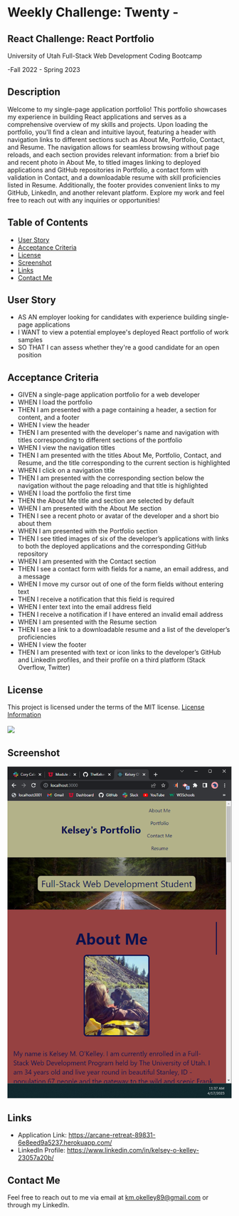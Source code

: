 # Weekly Challenge: Twenty -

## React Challenge: React Portfolio

  University of Utah
  Full-Stack Web Development Coding Bootcamp

  -Fall 2022 - Spring 2023

## Description

  Welcome to my single-page application portfolio! This portfolio showcases my experience in building React applications and serves as a comprehensive overview of my skills and projects. Upon loading the portfolio, you'll find a clean and intuitive layout, featuring a header with navigation links to different sections such as About Me, Portfolio, Contact, and Resume. The navigation allows for seamless browsing without page reloads, and each section provides relevant information: from a brief bio and recent photo in About Me, to titled images linking to deployed applications and GitHub repositories in Portfolio, a contact form with validation in Contact, and a downloadable resume with skill proficiencies listed in Resume. Additionally, the footer provides convenient links to my GitHub, LinkedIn, and another relevant platform. Explore my work and feel free to reach out with any inquiries or opportunities!

## Table of Contents 

  - [User Story](#user-story)
  - [Acceptance Criteria](#acceptance-criteria)
  - [License](#license)
  - [Screenshot](#screenshot)
  - [Links](#links)
  - [Contact Me](#contact-me)

## User Story

  * AS AN employer looking for candidates with experience building single-page applications
  * I WANT to view a potential employee's deployed React portfolio of work samples
  * SO THAT I can assess whether they're a good candidate for an open position

## Acceptance Criteria 

  * GIVEN a single-page application portfolio for a web developer
  * WHEN I load the portfolio
  * THEN I am presented with a page containing a header, a section for content, and a footer
  * WHEN I view the header
  * THEN I am presented with the developer's name and navigation with titles corresponding to different sections of the portfolio
  * WHEN I view the navigation titles
  * THEN I am presented with the titles About Me, Portfolio, Contact, and Resume, and the title corresponding to the current section is highlighted
  * WHEN I click on a navigation title
  * THEN I am presented with the corresponding section below the navigation without the page reloading and that title is highlighted
  * WHEN I load the portfolio the first time
  * THEN the About Me title and section are selected by default
  * WHEN I am presented with the About Me section
  * THEN I see a recent photo or avatar of the developer and a short bio about them
  * WHEN I am presented with the Portfolio section
  * THEN I see titled images of six of the developer’s applications with links to both the deployed applications and the corresponding GitHub repository
  * WHEN I am presented with the Contact section
  * THEN I see a contact form with fields for a name, an email address, and a message
  * WHEN I move my cursor out of one of the form fields without entering text
  * THEN I receive a notification that this field is required
  * WHEN I enter text into the email address field
  * THEN I receive a notification if I have entered an invalid email address
  * WHEN I am presented with the Resume section
  * THEN I see a link to a downloadable resume and a list of the developer’s proficiencies
  * WHEN I view the footer
  * THEN I am presented with text or icon links to the developer’s GitHub and LinkedIn profiles, and their profile on a third platform (Stack Overflow, Twitter)

## License

  This project is licensed under the terms of the MIT license.
  [License Information](https://choosealicense.com/licenses/mit)
  <br/>
  <br/>
  <a href="https://choosealicense.com/licenses/mit">
  <img src="https://img.shields.io/badge/License-MIT-blue" />
  </a>

## Screenshot

 ![alt_text](./src/utils/Screenshot%20(64).png)

 ## Links

  * Application Link: https://arcane-retreat-89831-6e8eed9a5237.herokuapp.com/
  * LinkedIn Profile: https://www.linkedin.com/in/kelsey-o-kelley-23057a20b/

## Contact Me

  Feel free to reach out to me via email at km.okelley89@gmail.com or through my LinkedIn.